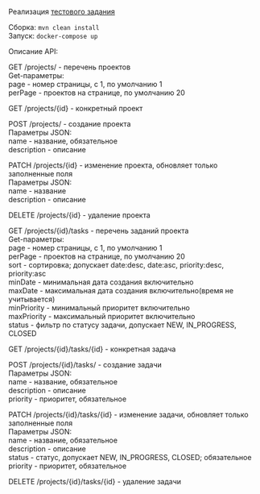 Реализация [тестового задания](Task.pdf)  

Сборка: `mvn clean install`  
Запуск: `docker-compose up`

Описание API:

GET /projects/ - перечень проектов  
Get-параметры:  
page - номер страницы, с 1, по умолчанию 1  
perPage - проектов на странице, по умолчанию 20  

GET /projects/{id} - конкретный проект  

POST /projects/ - создание проекта  
Параметры JSON:  
name - название, обязательное  
description - описание  

PATCH /projects/{id} - изменение проекта, обновляет только заполненные поля  
Параметры JSON:  
name - название  
description - описание  

DELETE /projects/{id} - удаление проекта  

GET /projects/{id}/tasks - перечень заданий проекта  
Get-параметры:  
page - номер страницы, с 1, по умолчанию 1  
perPage - проектов на странице, по умолчанию 20  
sort - сортировка; допускает date:desc, date:asc, priority:desc, priority:asc  
minDate - минимальная дата создания включительно  
maxDate - максимальная дата создания включительно(время не учитывается)  
minPriority - минимальный приоритет включительно  
maxPriority - максимальный приоритет включительно  
status - фильтр по статусу задачи, допускает NEW, IN_PROGRESS, CLOSED  

GET /projects/{id}/tasks/{id} - конкретная задача  

POST /projects/{id}/tasks/ - создание задачи  
Параметры JSON:  
name - название, обязательное  
description - описание  
priority - приоритет, обязательное  

PATCH /projects/{id}/tasks/{id}  - изменение задачи, обновляет только заполненные поля  
Параметры JSON:  
name - название, обязательное  
description - описание  
status - статус, допускает NEW, IN_PROGRESS, CLOSED; обязательное  
priority - приоритет, обязательное  

DELETE /projects/{id}/tasks/{id} - удаление задачи  